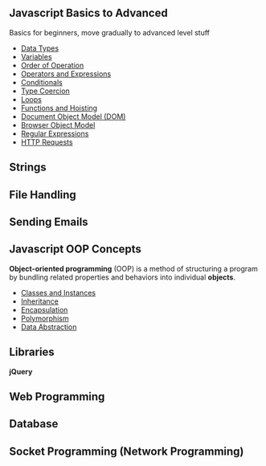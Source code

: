 
## Javascript Basics to Advanced
Basics for beginners, move gradually to advanced level stuff
* [Data Types](Basics/)
* [Variables](Basics/)
* [Order of Operation](Basics/)
* [Operators and Expressions](Basics/)
* [Conditionals](Basics/)
* [Type Coercion](Basics/)
* [Loops](Basics/)
* [Functions and Hoisting](Basics/)
* [Document Object Model (DOM)](Intermediate_and_Advanced/)
* [Browser Object Model](Intermediate_and_Advanced/)
* [Regular Expressions](Intermediate_and_Advanced)
* [HTTP Requests](Intermediate_and_Advanced)
## Strings
## File Handling
## Sending Emails
## Javascript OOP Concepts
**Object-oriented programming** (OOP) is a method of structuring a program by bundling related properties and behaviors into individual **objects**.
* [Classes and Instances](Javascript_OOP/)
* [Inheritance](Javascript_OOP/)
* [Encapsulation](Javascript_OOP/)
* [Polymorphism](Javascript_OOP/)
* [Data Abstraction](Javascript_OOP/)
## Libraries
**jQuery**
## Web Programming
## Database
## Socket Programming (Network Programming)
